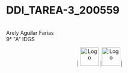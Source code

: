 # DDI_TAREA-3_200559
<br>
Arely Aguilar Farias
<br>
9° "A" IDGS

<p align="center">
|    <img src=https://github.com/Arely2409/DDI_TAREA-3_200559/assets/84819096/c26ca02c-a399-40b7-b73f-92512e3d8740 alt="Logo" width="50" height="50">    |<img src=https://github.com/Arely2409/DDI_TAREA-3_200559/assets/84819096/706318fe-9554-48b2-bdc6-577b6c1694a4 alt="Logo" width="50" height="50">|
</p>



